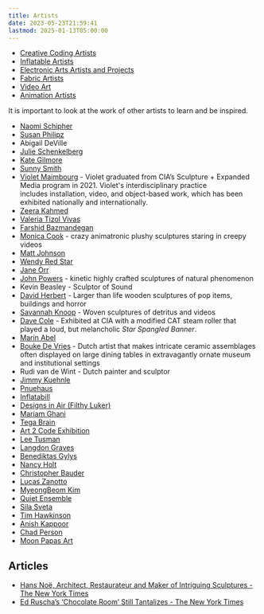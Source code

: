 ```yaml
---
title: Artists
date: 2023-05-23T21:59:41
lastmod: 2025-01-13T05:00:00
---
```


- [Creative Coding Artists](./computer-arts-artists-and-projects.md)
- [Inflatable Artists](./inflatable-artists.md)
- [Electronic Arts Artists and Projects](./electronics-arts-artists-and-projects.md)
- [Fabric Artists](./fabric-artists.md)
- [Video Art](../video/video-art.md)
- [Animation Artists](./animation-artists.md)

It is important to look at the work of other artists to learn and be inspired.

- [Naomi Schipher](https://noemischipfer.me/)
- [Susan Philipz](https://en.wikipedia.org/wiki/Susan_Philipsz)
- Abigail DeVille
- [Julie Schenkelberg](http://www.julieschenkelberg.com/)
- [Kate Gilmore](http://www.kategilmore.com/projects)
- [Sunny Smith](https://sunnyasmith.com/)
- [Violet Maimbourg](http://www.violetmaimbourg.com/) - Violet graduated from CIA’s Sculpture + Expanded Media program in 2021. Violet's interdisciplinary practice includes installation, video, and object-based work, which has been exhibited nationally and internationally.
- [Zeera Kahmed](https://zeerakahmed.squarespace.com/)
- [Valeria Tizol Vivas](https://www.valeriatizolvivas.com/)
- [Farshid Bazmandegan](https://farshidbazmandegan.com/Home)
- [Monica Cook](http://www.monicacook.com/) - crazy animatronic plushy sculptures staring in creepy videos
- [Matt Johnson](https://www.mattjohnson.la/)
- [Wendy Red Star](https://www.wendyredstar.com/)
- [Jane Orr](http://www.janeorr.com/)
- [John Powers](http://johnpowers.us/) - kinetic highly crafted sculptures of natural phenomenon
- Kevin Beasley - Sculptor of Sound
- [David Herbert](http://www.davidherbert.com/) - Larger than life wooden sculptures of pop items, buildings and horror
- [Savannah Knoop](https://www.savannahknoop.net/) - Woven sculptures of detritus and videos
- [Dave Cole](http://davecoledavecole.com/) - Exhibited at CIA with a modified CAT steam roller that played a loud, but melancholic _Star Spangled Banner_.
- [Marin Abel](http://www.marinabell.org/marinabell/lines_of_flight.html)
- [Bouke De Vries](https://boukedevries.com/) - Dutch artist that makes intricate ceramic assemblages often displayed on large dining tables in extravagantly ornate museum and institutional settings
- Rudi van de Wint - Dutch painter and sculptor
- [Jimmy Kuehnle](https://jimmykuehnle.com/)
- [Pnuehaus](https://www.pneu.haus/)
- [Inflatabill](https://inflatabill.com/)
- [Designs in Air (Filthy Luker)](https://www.designsinair.com/)
- [Mariam Ghani](https://www.mariamghani.com/)
- [Tega Brain](https://tegabrain.com/)
- [Art 2 Code Exhibition](http://www.christophermanzione.com/art2code/)
- [Lee Tusman](https://leetusman.com/)
- [Langdon Graves](https://news.artnet.com/art-world/brooklyn-artist-langdon-graves-up-next-2429936)
- [Benediktas Gylys](https://benediktas.com/)
- [Nancy Holt](https://holtsmithsonfoundation.org/biography-nancy-holt)
- [Christopher Bauder](https://www.christopherbauder.com/)
- [Lucas Zanotto](https://www.lucaszanotto.com/)
- [MyeongBeom Kim](https://www.myeongbeomkim.com/en/)
- [Quiet Ensemble](https://www.quietensemble.com/)
- [Sila Sveta](https://www.silasveta.com/)
- [Tim Hawkinson](https://art21.org/artist/tim-hawkinson/)
- [Anish Kappoor](https://anishkapoor.com/)
- [Chad Person](https://chadperson.com/index.html)
- [Moon Papas Art](https://www.moonpapasart.com/)

## Articles

- [Hans Noë, Architect, Restaurateur and Maker of Intriguing Sculptures - The New York Times](https://www.nytimes.com/2023/10/03/arts/design/hans-noe-sculptures-mathematics-museum.html)
- [Ed Ruscha’s ‘Chocolate Room’ Still Tantalizes - The New York Times](https://www.nytimes.com/2023/09/01/arts/design/ed-ruscha-chocolate-room-moma.html)
